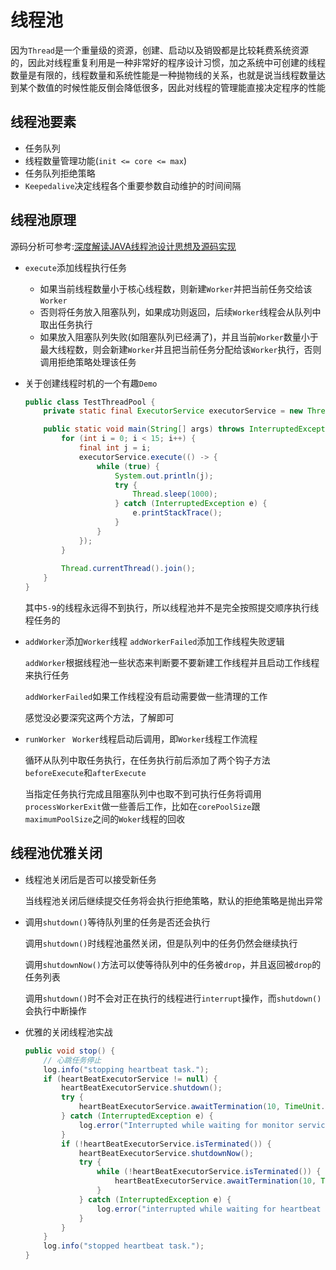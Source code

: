 # 线程池

因为`Thread`是一个重量级的资源，创建、启动以及销毁都是比较耗费系统资源的，因此对线程重复利用是一种非常好的程序设计习惯，加之系统中可创建的线程数量是有限的，线程数量和系统性能是一种抛物线的关系，也就是说当线程数量达到某个数值的时候性能反倒会降低很多，因此对线程的管理能直接决定程序的性能

## 线程池要素

- 任务队列
- 线程数量管理功能(`init <= core <= max`)
- 任务队列拒绝策略
- `Keepedalive`决定线程各个重要参数自动维护的时间间隔

## 线程池原理

源码分析可参考:[深度解读JAVA线程池设计思想及源码实现](https://juejin.im/entry/59b232ee6fb9a0248d25139a)

- `execute`添加线程执行任务
  - 如果当前线程数量小于核心线程数，则新建`Worker`并把当前任务交给该`Worker`
  - 否则将任务放入阻塞队列，如果成功则返回，后续`Worker`线程会从队列中取出任务执行
  - 如果放入阻塞队列失败(如阻塞队列已经满了)，并且当前`Worker`数量小于最大线程数，则会新建`Worker`并且把当前任务分配给该`Worker`执行，否则调用拒绝策略处理该任务

- 关于创建线程时机的一个有趣`Demo`

  ```java
  public class TestThreadPool {
      private static final ExecutorService executorService = new ThreadPoolExecutor(5, 10, 60, TimeUnit.SECONDS, new LinkedBlockingDeque<>(8));
  
      public static void main(String[] args) throws InterruptedException {
          for (int i = 0; i < 15; i++) {
              final int j = i;
              executorService.execute(() -> {
                  while (true) {
                      System.out.println(j);
                      try {
                          Thread.sleep(1000);
                      } catch (InterruptedException e) {
                          e.printStackTrace();
                      }
                  }
              });
          }
          
          Thread.currentThread().join();
      }
  }
  ```

  其中`5-9`的线程永远得不到执行，所以线程池并不是完全按照提交顺序执行线程任务的

- `addWorker`添加`Worker`线程 `addWorkerFailed`添加工作线程失败逻辑

  `addWorker`根据线程池一些状态来判断要不要新建工作线程并且启动工作线程来执行任务

  `addWorkerFailed`如果工作线程没有启动需要做一些清理的工作

  感觉没必要深究这两个方法，了解即可

- `runWorker ` `Worker`线程启动后调用，即`Worker`线程工作流程

  循环从队列中取任务执行，在任务执行前后添加了两个钩子方法`beforeExecute`和`afterExecute`

  当指定任务执行完成且阻塞队列中也取不到可执行任务将调用`processWorkerExit`做一些善后工作，比如在`corePoolSize`跟`maximumPoolSize`之间的`Woker`线程的回收


## 线程池优雅关闭

- 线程池关闭后是否可以接受新任务

  当线程池关闭后继续提交任务将会执行拒绝策略，默认的拒绝策略是抛出异常

- 调用`shutdown()`等待队列里的任务是否还会执行

  调用`shutdown()`时线程池虽然关闭，但是队列中的任务仍然会继续执行

  调用`shutdownNow()`方法可以使等待队列中的任务被`drop`，并且返回被`drop`的任务列表

  调用`shutdown()`时不会对正在执行的线程进行`interrupt`操作，而`shutdown()`会执行中断操作

- 优雅的关闭线程池实战

  ```java
  public void stop() {
      // 心跳任务停止
      log.info("stopping heartbeat task.");
      if (heartBeatExecutorService != null) {
          heartBeatExecutorService.shutdown();
          try {
              heartBeatExecutorService.awaitTermination(10, TimeUnit.SECONDS);
          } catch (InterruptedException e) {
              log.error("Interrupted while waiting for monitor service to stop");
          }
          if (!heartBeatExecutorService.isTerminated()) {
              heartBeatExecutorService.shutdownNow();
              try {
                  while (!heartBeatExecutorService.isTerminated()) {
                      heartBeatExecutorService.awaitTermination(10, TimeUnit.SECONDS);
                  }
              } catch (InterruptedException e) {
                  log.error("interrupted while waiting for heartbeat task to stop");
              }
          }
      }
      log.info("stopped heartbeat task.");
  }
  ```

  